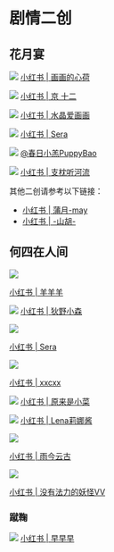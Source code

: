 # 剧情二创


## 花月宴

![](/image/team/role/huayue1.jpg)
[小红书 | 画画的心荷](http://xhslink.com/IlkPNk)

![](/image/team/role/huayue2.jpg)
[小红书 | 京 十二](http://xhslink.com/YHlPNk)

![](/image/team/role/huayueyan1-min.jpg)
[小红书 | 水晶爱画画](http://xhslink.com/kSF2Mk)

![](/image/team/role/huayueyan2-min.jpg)
[小红书 | Sera](http://xhslink.com/QQLhNk)

![](/image/team/role/hesi15-min.jpg)
[@春日小羔PuppyBao](https://m.weibo.cn/6691230486/4786182947342018)

![](/image/team/role/hesi16-min.jpg)
[小红书 | 支枕听河流](http://xhslink.com/lSljNk)

其他二创请参考以下链接：
* [小红书 | 蒲月-may](http://xhslink.com/ttDONk)
* [小红书 | -山胡-](http://xhslink.com/P1HONk)


## 何四在人间

![](/image/team/role/huayueyan3-min.jpg)

[小红书 | 羊羊羊](http://xhslink.com/B67gNk)

![](/image/team/role/huayueyan4-min.jpg)
[小红书 | 狄野小森](http://xhslink.com/hFa2Mk)

![](/image/team/role/hesi5-min.jpg)

[小红书 | Sera](http://xhslink.com/QQLhNk)


![](/image/team/role/hesi4-min.jpg)

[小红书 | xxcxx](http://xhslink.com/k2QhNk)


![](/image/team/role/hesi1-min.jpg)
[小红书 | 原来是小菜](http://xhslink.com/2uOgNk)


![](/image/team/role/hesi2-min.jpg)
[小红书 | Lena莉娜酱](http://xhslink.com/xn1gNk)

![](/image/team/role/hesi9-min.jpg)

[小红书 | 雨今云古](http://xhslink.com/H7bjNk)

![](/image/team/role/hesi11-min.jpg)

[小红书 | 没有法力的妖怪VV](http://xhslink.com/rZruNk)


### 蹴鞠

![](/image/team/role/cuju-min.jpg)
[小红书 | 早早早](http://xhslink.com/bal2Mk)

